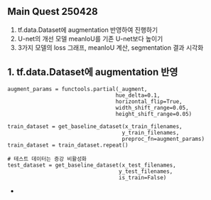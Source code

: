 ## Main Quest 250428

1. tf.data.Dataset에 augmentation 반영하여 진행하기
2. U-net의 개선 모델 meanIoU를 기존 U-net보다 높이기
3. 3가지 모델의 loss 그래프, meanIoU 계산, segmentation 결과 시각화

## 1. tf.data.Dataset에 augmentation 반영

```
augment_params = functools.partial(_augment, 
                                  hue_delta=0.1,      
                                  horizontal_flip=True,
                                  width_shift_range=0.05,
                                  height_shift_range=0.05)

train_dataset = get_baseline_dataset(x_train_filenames,
                                    y_train_filenames,
                                    preproc_fn=augment_params)
train_dataset = train_dataset.repeat()

# 테스트 데이터는 증강 비활성화
test_dataset = get_baseline_dataset(x_test_filenames,
                                   y_test_filenames,
                                   is_train=False)
```
- 
